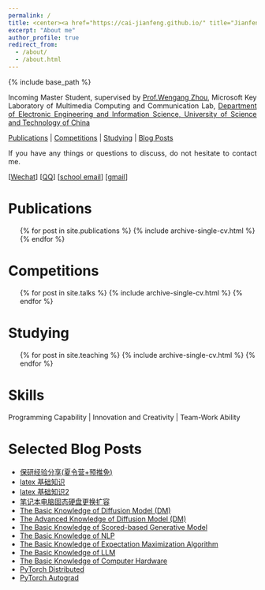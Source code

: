 ```yaml
---
permalink: /
title: <center><a href="https://cai-jianfeng.github.io/" title="Jianfeng Cai">Jianfeng Cai (蔡建峰)</a></center>
excerpt: "About me"
author_profile: true
redirect_from: 
  - /about/
  - /about.html
---
```


{% include base_path %}

<p style="text-align:justify; text-justify:inter-ideograph;">Incoming Master Student, supervised by <a href="http://staff.ustc.edu.cn/~zhwg/index.html" title="Wengang Zhou" target="_blank">Prof.Wengang Zhou</a>,
Microsoft Key Laboratory of Multimedia Computing and Communication Lab, 
<a href="https://eeis.ustc.edu.cn/main.htm" title="eeis-ustc" target="_blank">Department of Electronic Engineering and Information Science, University of Science and Technology of China</a></p>

<p style="text-align:justify; text-justify:inter-ideograph;"><a href="https://cai-jianfeng.github.io/publications/" title="publications">Publications</a> | <a href="https://cai-jianfeng.github.io/talks/" title="competitions">Competitions</a> | <a href="https://cai-jianfeng.github.io/teaching/" title="studying">Studying</a> | <a href="https://cai-jianfeng.github.io/year-archive/" title="blog">Blog Posts</a></p>

<p style="text-align:justify; text-justify:inter-ideograph;">If you have any things or questions to discuss, do not hesitate to contact me.</p>

[[Wechat](/images/wechat.jpg)] [[QQ](/images/qq.jpg)] [<a href="mailto:jfcai_1@stu.xidian.edu.cn" title="publications">school email</a>] [<a href="mailto:cjf1622613693@gmail.com" title="publications">gmail</a>]

Publications
======
  <ul>{% for post in site.publications %}
    {% include archive-single-cv.html %}
  {% endfor %}</ul>

Competitions
======
  <ul>{% for post in site.talks %}
    {% include archive-single-cv.html %}
  {% endfor %}</ul>

Studying
======
  <ul>{% for post in site.teaching %}
    {% include archive-single-cv.html %}
  {% endfor %}</ul>

Skills
======
<p style="text-align:justify; text-justify:inter-ideograph;">Programming Capability | Innovation and Creativity | Team-Work Ability</p>

Selected Blog Posts
======

<ul><li><a href="https://cai-jianfeng.github.io/posts/2023/09/blog-post-graduate-interview-experience/" target="_blank">保研经验分享(夏令营+预推免)</a></li>
<li><a href="https://cai-jianfeng.github.io/posts/2023/10/blog-latex-basic/" target="_blank">latex 基础知识</a></li>
<li><a href="https://cai-jianfeng.github.io/posts/2023/10/blog-latex-basic-2/" target="_blank">latex 基础知识2</a></li>
<li><a href="https://cai-jianfeng.github.io/posts/2023/11/blog-ssd-replacement/" target="_blank">笔记本电脑固态硬盘更换扩容</a></li>
<li><a href="https://cai-jianfeng.github.io/posts/2023/11/blog-diffusion-model/" target="_blank">The Basic Knowledge of Diffusion Model (DM)</a></li>
<li><a href="https://cai-jianfeng.github.io/posts/2023/11/blog-improved-diffusion-model/" target="_blank">The Advanced Knowledge of Diffusion Model (DM)</a></li>
<li><a href="https://cai-jianfeng.github.io/posts/2023/11/blog-score-based-generative-model/" target="_blank">The Basic Knowledge of Scored-based Generative Model</a></li>
<li><a href="https://cai-jianfeng.github.io/posts/2023/11/blog-NLP-basic-knowledge" target="_blank">The Basic Knowledge of NLP</a></li>
<li><a href="https://cai-jianfeng.github.io/posts/2023/12/blog-em_algorithm" target="_blank">The Basic Knowledge of Expectation Maximization Algorithm</a></li>
<li><a href="https://cai-jianfeng.github.io/posts/2023/12/blog-llm" target="_blank">The Basic Knowledge of LLM</a></li>
<li><a href="https://cai-jianfeng.github.io/post/2023/12/blog-hardware" target="_blank">The Basic Knowledge of Computer Hardware</a></li>
<li><a href="https://cai-jianfeng.github.io/posts/2023/12/blog-code-pytorch-distributed/" target="_blank">PyTorch Distributed</a></li>
<li><a href="https://cai-jianfeng.github.io/posts/2023/12/blog-code-pytorch-autograd/" target="_blank">PyTorch Autograd</a></li></ul>